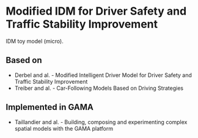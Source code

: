 # Modified IDM for Driver Safety and Traffic Stability Improvement
IDM toy model (micro).

## Based on
 - Derbel and al. - Modified Intelligent Driver Model for Driver Safety and Traffic Stability Improvement
 - Treiber and al. - Car-Following Models Based on Driving Strategies

## Implemented in GAMA
 - Taillandier and al. - Building, composing and experimenting complex spatial models with the GAMA platform
